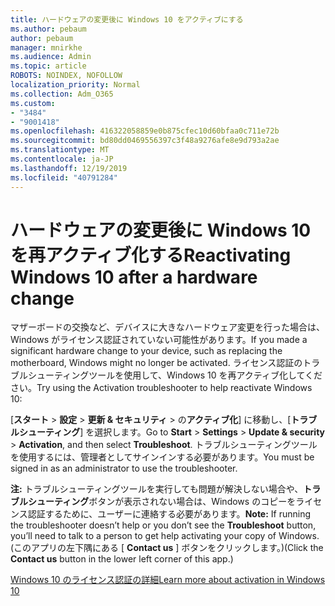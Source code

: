 ```yaml
---
title: ハードウェアの変更後に Windows 10 をアクティブにする
ms.author: pebaum
author: pebaum
manager: mnirkhe
ms.audience: Admin
ms.topic: article
ROBOTS: NOINDEX, NOFOLLOW
localization_priority: Normal
ms.collection: Adm_O365
ms.custom:
- "3484"
- "9001418"
ms.openlocfilehash: 416322058859e0b875cfec10d60bfaa0c711e72b
ms.sourcegitcommit: bd80dd0469556397c3f48a9276afe8e9d793a2ae
ms.translationtype: MT
ms.contentlocale: ja-JP
ms.lasthandoff: 12/19/2019
ms.locfileid: "40791284"
---
```

# <a name="reactivating-windows-10-after-a-hardware-change"></a><span data-ttu-id="38e19-102">ハードウェアの変更後に Windows 10 を再アクティブ化する</span><span class="sxs-lookup"><span data-stu-id="38e19-102">Reactivating Windows 10 after a hardware change</span></span>

<span data-ttu-id="38e19-103">マザーボードの交換など、デバイスに大きなハードウェア変更を行った場合は、Windows がライセンス認証されていない可能性があります。</span><span class="sxs-lookup"><span data-stu-id="38e19-103">If you made a significant hardware change to your device, such as replacing the motherboard, Windows might no longer be activated.</span></span> <span data-ttu-id="38e19-104">ライセンス認証のトラブルシューティングツールを使用して、Windows 10 を再アクティブ化してください。</span><span class="sxs-lookup"><span data-stu-id="38e19-104">Try using the Activation troubleshooter to help reactivate Windows 10:</span></span>

<span data-ttu-id="38e19-105">[**スタート** > **設定** > **更新 & セキュリティ** > の**アクティブ化**] に移動し、[**トラブルシューティング**] を選択します。</span><span class="sxs-lookup"><span data-stu-id="38e19-105">Go to **Start** > **Settings** > **Update & security** > **Activation**, and then select **Troubleshoot**.</span></span> <span data-ttu-id="38e19-106">トラブルシューティングツールを使用するには、管理者としてサインインする必要があります。</span><span class="sxs-lookup"><span data-stu-id="38e19-106">You must be signed in as an administrator to use the troubleshooter.</span></span>

<span data-ttu-id="38e19-107">**注:** トラブルシューティングツールを実行しても問題が解決しない場合や、**トラブルシューティング**ボタンが表示されない場合は、Windows のコピーをライセンス認証するために、ユーザーに連絡する必要があります。</span><span class="sxs-lookup"><span data-stu-id="38e19-107">**Note:** If running the troubleshooter doesn’t help or you don’t see the **Troubleshoot** button, you’ll need to talk to a person to get help activating your copy of Windows.</span></span> <span data-ttu-id="38e19-108">(このアプリの左下隅にある [ **Contact us** ] ボタンをクリックします。)</span><span class="sxs-lookup"><span data-stu-id="38e19-108">(Click the **Contact us** button in the lower left corner of this app.)</span></span>

[<span data-ttu-id="38e19-109">Windows 10 のライセンス認証の詳細</span><span class="sxs-lookup"><span data-stu-id="38e19-109">Learn more about activation in Windows 10</span></span>](https://support.microsoft.com/help/12440/windows-10-activate)
